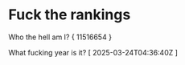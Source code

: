 # Fuck the rankings

Who the hell am I?
{ 11516654 }

What fucking year is it?
[ 2025-03-24T04:36:40Z ]
